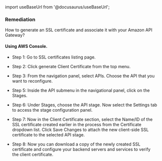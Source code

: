 import useBaseUrl from '@docusaurus/useBaseUrl';

### Remediation
How to generate an SSL certificate and associate it with your Amazon API Gateway?

#### Using AWS Console.

- Step 1: Go to SSL certificates listing page.

- Step 2: Click generate Client Certificate from the top menu.

- Step 3: From the navigation panel, select APIs. Choose the API that you want to reconfigure.

- Step 5: Inside the API submenu in the navigational panel, click on the Stages.

- Step 6: Under Stages, choose the API stage. Now select the Settings tab to access the stage configuration panel.

- Step 7: Now in the Client Certificate section, select the Name/ID of the SSL certificate created earlier in the process from the Certificate dropdown list. Click Save Changes to attach the new client-side SSL certificate to the selected API stage.

- Step 8: Now you can download a copy of the newly created SSL certificate and configure your backend servers and services to verify the client certificate.